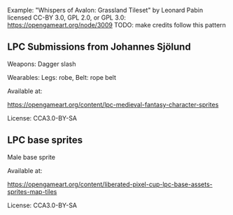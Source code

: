 
Example:
"Whispers of Avalon: Grassland Tileset" by Leonard Pabin licensed CC-BY 3.0, GPL 2.0, or GPL 3.0: https://opengameart.org/node/3009
TODO: make credits follow this pattern

## LPC Submissions from Johannes Sjölund

Weapons: Dagger slash

Wearables: Legs: robe, Belt: rope belt

Available at:

https://opengameart.org/content/lpc-medieval-fantasy-character-sprites

License: CCA3.0-BY-SA

## LPC base sprites

Male base sprite

Available at:

https://opengameart.org/content/liberated-pixel-cup-lpc-base-assets-sprites-map-tiles

License: CCA3.0-BY-SA